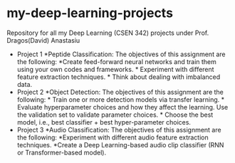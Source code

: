 # my-deep-learning-projects
Repository for all my Deep Learning (CSEN 342) projects under Prof. Dragos(David) Anastasiu
- Project 1  *Peptide Classification: The objectives of this assignment are the following: *Create feed-forward neural networks and train them using your own codes and frameworks. * Experiment with different feature extraction techniques.  * Think about dealing with imbalanced data.
- Project 2 *Object Detection: The objectives of this assignment are the following: * Train one or more detection models via transfer learning. * Evaluate hyperparameter choices and how they affect the learning. Use the validation set to validate parameter choices. * Choose the best model, i.e., best classifier + best hyper-parameter choices.
- Project 3  *Audio Classification: The objectives of this assignment are the following: *Experiment with different audio feature extraction techniques. *Create a Deep Learning-based audio clip classifier (RNN or Transformer-based 
model).  
